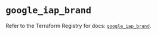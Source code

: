 # `google_iap_brand`

Refer to the Terraform Registry for docs: [`google_iap_brand`](https://registry.terraform.io/providers/hashicorp/google-beta/6.9.0/docs/resources/google_iap_brand).
